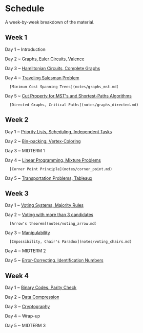 # Schedule

A week-by-week breakdown of the material.

## Week  1

Day 1
  ~ Introduction

Day 2
  ~ [Graphs, Euler Circuits, Valence](notes/graphs_euler.md)

Day 3
  ~ [Hamiltonian Circuits, Complete Graphs](notes/graphs_hamiltonian.md)

Day 4
  ~ [Traveling Salesman Problem](notes/graphs_tsp.md)

      [Minimum Cost Spanning Trees](notes/graphs_mst.md)

Day 5
  ~ [Cut Property for MST's and Shortest-Paths Algorithms](notes/cut_property_dijkstra.md)

      [Directed Graphs, Critical Paths](notes/graphs_directed.md)

## Week  2

Day 1
  ~ [Priority Lists, Scheduling, Independent Tasks](notes/scheduling.md)

Day 2
  ~ [Bin-packing, Vertex-Coloring](notes/bin_packing.md)

Day 3
  ~ MIDTERM 1

Day 4
  ~ [Linear Programming, Mixture Problems](notes/linear.md)

      [Corner Point Principle](notes/corner_point.md)

Day 5
  ~ [Transportation Problems, Tableaux](notes/tableaux.md)

## Week  3

Day 1
  ~ [Voting Systems, Majority Rules](notes/voting_majority.md)

Day 2
  ~ [Voting with more than 3 candidates](notes/voting_more_candidates.md)

      [Arrow's theorem](notes/voting_arrow.md)

Day 3
  ~ [Manipulability](notes/voting_manipulability.md)

      [Impossibility, Chair's Paradox](notes/voting_chairs.md)

Day 4
  ~ MIDTERM 2

Day 5
  ~ [Error-Correcting, Identification Numbers](notes/codes_ecc.md)

## Week  4

Day 1
  ~ [Binary Codes, Parity Check](notes/codes_binary.md)

Day 2
  ~ [Data Compression](notes/codes_compression.md)

Day 3
  ~ [Cryptography](notes/crypto.md)

Day 4
  ~ Wrap-up

Day 5
  ~ MIDTERM 3

